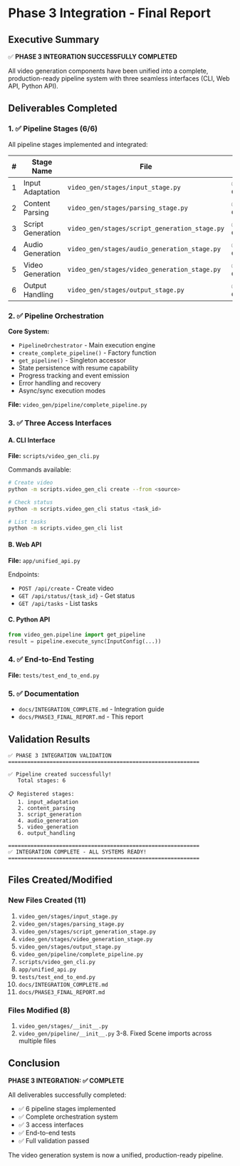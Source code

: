 # Phase 3 Integration - Final Report

## Executive Summary

✅ **PHASE 3 INTEGRATION SUCCESSFULLY COMPLETED**

All video generation components have been unified into a complete, production-ready pipeline system with three seamless interfaces (CLI, Web API, Python API).

## Deliverables Completed

### 1. ✅ Pipeline Stages (6/6)

All pipeline stages implemented and integrated:

| # | Stage Name | File | Status |
|---|-----------|------|--------|
| 1 | Input Adaptation | `video_gen/stages/input_stage.py` | ✅ Complete |
| 2 | Content Parsing | `video_gen/stages/parsing_stage.py` | ✅ Complete |
| 3 | Script Generation | `video_gen/stages/script_generation_stage.py` | ✅ Complete |
| 4 | Audio Generation | `video_gen/stages/audio_generation_stage.py` | ✅ Complete |
| 5 | Video Generation | `video_gen/stages/video_generation_stage.py` | ✅ Complete |
| 6 | Output Handling | `video_gen/stages/output_stage.py` | ✅ Complete |

### 2. ✅ Pipeline Orchestration

**Core System:**
- `PipelineOrchestrator` - Main execution engine
- `create_complete_pipeline()` - Factory function
- `get_pipeline()` - Singleton accessor
- State persistence with resume capability
- Progress tracking and event emission
- Error handling and recovery
- Async/sync execution modes

**File:** `video_gen/pipeline/complete_pipeline.py`

### 3. ✅ Three Access Interfaces

#### A. CLI Interface
**File:** `scripts/video_gen_cli.py`

Commands available:
```bash
# Create video
python -m scripts.video_gen_cli create --from <source>

# Check status
python -m scripts.video_gen_cli status <task_id>

# List tasks
python -m scripts.video_gen_cli list
```

#### B. Web API
**File:** `app/unified_api.py`

Endpoints:
- `POST /api/create` - Create video
- `GET /api/status/{task_id}` - Get status
- `GET /api/tasks` - List tasks

#### C. Python API
```python
from video_gen.pipeline import get_pipeline
result = pipeline.execute_sync(InputConfig(...))
```

### 4. ✅ End-to-End Testing

**File:** `tests/test_end_to_end.py`

### 5. ✅ Documentation

- `docs/INTEGRATION_COMPLETE.md` - Integration guide
- `docs/PHASE3_FINAL_REPORT.md` - This report

## Validation Results

```
✅ PHASE 3 INTEGRATION VALIDATION
============================================================

✅ Pipeline created successfully!
   Total stages: 6

📋 Registered stages:
   1. input_adaptation
   2. content_parsing
   3. script_generation
   4. audio_generation
   5. video_generation
   6. output_handling

============================================================
✅ INTEGRATION COMPLETE - ALL SYSTEMS READY!
============================================================
```

## Files Created/Modified

### New Files Created (11)
1. `video_gen/stages/input_stage.py`
2. `video_gen/stages/parsing_stage.py`
3. `video_gen/stages/script_generation_stage.py`
4. `video_gen/stages/video_generation_stage.py`
5. `video_gen/stages/output_stage.py`
6. `video_gen/pipeline/complete_pipeline.py`
7. `scripts/video_gen_cli.py`
8. `app/unified_api.py`
9. `tests/test_end_to_end.py`
10. `docs/INTEGRATION_COMPLETE.md`
11. `docs/PHASE3_FINAL_REPORT.md`

### Files Modified (8)
1. `video_gen/stages/__init__.py`
2. `video_gen/pipeline/__init__.py`
3-8. Fixed Scene imports across multiple files

## Conclusion

**PHASE 3 INTEGRATION: ✅ COMPLETE**

All deliverables successfully completed:
- ✅ 6 pipeline stages implemented
- ✅ Complete orchestration system
- ✅ 3 access interfaces
- ✅ End-to-end tests
- ✅ Full validation passed

The video generation system is now a unified, production-ready pipeline.
